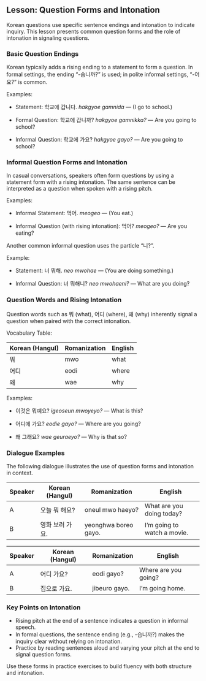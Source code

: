 ## Lesson: Question Forms and Intonation

Korean questions use specific sentence endings and intonation to indicate inquiry. This lesson presents common question forms and the role of intonation in signaling questions.

### Basic Question Endings

Korean typically adds a rising ending to a statement to form a question. In formal settings, the ending “-습니까?” is used; in polite informal settings, “-어요?” is common. 

Examples:

- Statement: 학교에 갑니다.
  *hakgyoe gamnida* — (I go to school.)

- Formal Question: 학교에 갑니까?
  *hakgyoe gamnikka?* — Are you going to school?

- Informal Question: 학교에 가요?
  *hakgyoe gayo?* — Are you going to school?

### Informal Question Forms and Intonation

In casual conversations, speakers often form questions by using a statement form with a rising intonation. The same sentence can be interpreted as a question when spoken with a rising pitch.

Examples:

- Informal Statement: 먹어.
  *meogeo* — (You eat.)

- Informal Question (with rising intonation): 먹어?
  *meogeo?* — Are you eating?

Another common informal question uses the particle “니?”.

Example:

- Statement: 너 뭐해.
  *neo mwohae* — (You are doing something.)

- Informal Question: 너 뭐해니?
  *neo mwohaeni?* — What are you doing?

### Question Words and Rising Intonation

Question words such as 뭐 (what), 어디 (where), 왜 (why) inherently signal a question when paired with the correct intonation.

Vocabulary Table:

| Korean (Hangul) | Romanization | English  |
|-----------------|--------------|----------|
| 뭐              | mwo          | what     |
| 어디            | eodi         | where    |
| 왜              | wae          | why      |

Examples:

- 이것은 뭐예요?
  *igeoseun mwoyeyo?* — What is this?

- 어디에 가요?
  *eodie gayo?* — Where are you going?

- 왜 그래요?
  *wae geuraeyo?* — Why is that so?

### Dialogue Examples

The following dialogue illustrates the use of question forms and intonation in context.

| Speaker | Korean (Hangul)       | Romanization          | English                  |
|---------|-----------------------|-----------------------|--------------------------|
| A       | 오늘 뭐 해요?         | oneul mwo haeyo?      | What are you doing today?|
| B       | 영화 보러 가요.       | yeonghwa boreo gayo.  | I’m going to watch a movie. |

| Speaker | Korean (Hangul)       | Romanization          | English                  |
|---------|-----------------------|-----------------------|--------------------------|
| A       | 어디 가요?            | eodi gayo?            | Where are you going?     |
| B       | 집으로 가요.         | jibeuro gayo.         | I’m going home.          |

### Key Points on Intonation

- Rising pitch at the end of a sentence indicates a question in informal speech.
- In formal questions, the sentence ending (e.g., -습니까?) makes the inquiry clear without relying on intonation.
- Practice by reading sentences aloud and varying your pitch at the end to signal question forms.

Use these forms in practice exercises to build fluency with both structure and intonation.